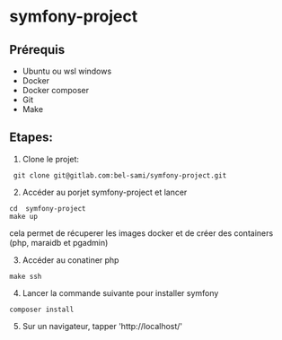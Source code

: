 # symfony-project



## Prérequis

* Ubuntu ou wsl windows
* Docker
* Docker composer
* Git
* Make

## Etapes:

1. Clone le projet:
````
 git clone git@gitlab.com:bel-sami/symfony-project.git
````
2. Accéder au porjet symfony-project et lancer

````
cd  symfony-project
make up
````
cela permet de récuperer les images docker et de créer des containers (php, maraidb et pgadmin)

3. Accéder au conatiner php
````
make ssh
````
4. Lancer la commande suivante pour installer symfony
````
composer install
````

5. Sur un navigateur, tapper  'http://localhost/'

